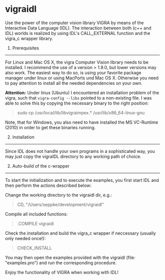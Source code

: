 vigraidl
========

Use the power of the computer vision library VIGRA by means of the Interactive Data Language (IDL). The interaction between both (c++ and IDL) worlds is realized by using IDL's CALL_EXTERNAL function and the vigra_c wrapper library.


1. Prerequisites
-----------------------------------

For Linux and Mac OS X, the vigra Computer Vision library needs to be installed. I recommend the use of a version > 1.9.0, but lower versions may also work. The easiest way to do so, is using your favorite package manager under linux or using MacPorts und  Mac OS X. Otherwise you need to pay attention to install all the needed dependencies on your own.

<b>Attention:</b> Under linux (Ubuntu) I encountered an installation problem of the vigra, such that `vigra-config --libs` pointed to a non-existing file. I was able to solve this by copying the necessary binary to the right position:
> sudo cp /usr/local/lib/libvigraimpex.* /usr/lib/x86_64-linux-gnu

Note, that for Windows, you also need to have installed the MS VC-Runtime (2010) in order to get these binaries running.
 
2. Installation
-----------------------------------

Since IDL does not handle your own programs in a sophisticated way, you may just copy the vigraIDL directory to any working path of choice. 

2. Auto-build of the c-wrapper
-----------------------------------

To start the initialization and to execute the examples, you first start IDL and then perform the actions described below:

Change the working directory to the vigraidl dir, e.g.:
>  CD, "/Users/seppke/development/vigraidl"

Compile all included functions:
> .COMPILE vigraidl

Check the installation and build the vigra_c wrapper if neccessary (usually only needed once!):
> CHECK_INSTALL

You may then open the examples provided with the vigraidl (file: "examples.pro") and run the corresponding procedure.

Enjoy the functionality of VIGRA when working with IDL!
